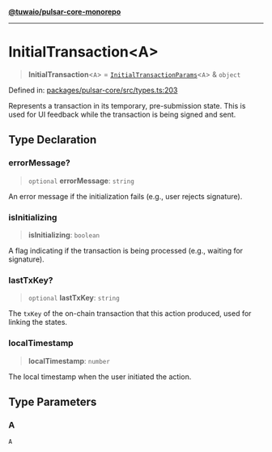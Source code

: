 [**@tuwaio/pulsar-core-monorepo**](../../../README.md)

***

# InitialTransaction\<A\>

> **InitialTransaction**\<`A`\> = [`InitialTransactionParams`](InitialTransactionParams.md)\<`A`\> & `object`

Defined in: [packages/pulsar-core/src/types.ts:203](https://github.com/TuwaIO/pulsar-core/blob/c3ad8144f2008a57a67fac346389a8c64145db47/packages/pulsar-core/src/types.ts#L203)

Represents a transaction in its temporary, pre-submission state.
This is used for UI feedback while the transaction is being signed and sent.

## Type Declaration

### errorMessage?

> `optional` **errorMessage**: `string`

An error message if the initialization fails (e.g., user rejects signature).

### isInitializing

> **isInitializing**: `boolean`

A flag indicating if the transaction is being processed (e.g., waiting for signature).

### lastTxKey?

> `optional` **lastTxKey**: `string`

The `txKey` of the on-chain transaction that this action produced, used for linking the states.

### localTimestamp

> **localTimestamp**: `number`

The local timestamp when the user initiated the action.

## Type Parameters

### A

`A`
